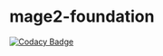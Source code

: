 # mage2-foundation

[![Codacy Badge](https://app.codacy.com/project/badge/Grade/0a481c738ca94d67bd8d7bdddf7c3ab5)](https://app.codacy.com/gh/sickdaflip/mage2_foundation/dashboard?utm_source=gh&utm_medium=referral&utm_content=&utm_campaign=Badge_grade)
